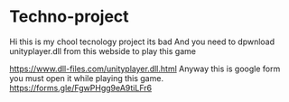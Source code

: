 # Techno-project
Hi this is my chool tecnology project its bad
And you need to dpwnload unityplayer.dll from this webside to play this game

https://www.dll-files.com/unityplayer.dll.html
Anyway this is google form you must open it while playing this game.
https://forms.gle/FgwPHgg9eA9tiLFr6
